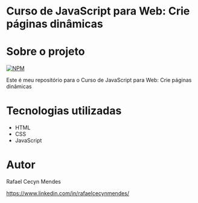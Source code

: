 # Curso de JavaScript para Web: Crie páginas dinâmicas


# Sobre o projeto
[![NPM](https://img.shields.io/npm/l/react)](https://github.com/RafaelCecyn/Curso-Alura-JavaScript-Web/blob/main/LICENSE)

Este é meu repositório para o Curso de JavaScript para Web: Crie páginas dinâmicas
  
# Tecnologias utilizadas
- HTML
- CSS
- JavaScript

# Autor

Rafael Cecyn Mendes

https://www.linkedin.com/in/rafaelcecynmendes/

